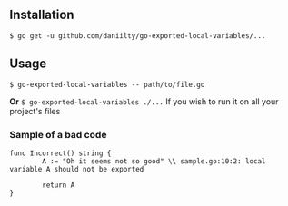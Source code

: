 ## Installation

`$ go get -u github.com/daniilty/go-exported-local-variables/...`

## Usage

`$ go-exported-local-variables -- path/to/file.go`

**Or**
`$ go-exported-local-variables ./...`
If you wish to run it on all your project's files

### Sample of a bad code

```golang
func Incorrect() string {
        A := "Oh it seems not so good" \\ sample.go:10:2: local variable A should not be exported

        return A
}
```
